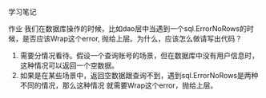 学习笔记

作业
我们在数据库操作的时候，比如dao层中当遇到一个sql.ErrorNoRows的时候，是否应该Wrap这个error,
抛给上层。为什么，应该怎么做请写出代码？
1. 需要分情况看待。假设一个查询账号的场景，但在数据库中没有用户信息时，这种情况可以返回一个空数据。
2. 如果是在某些场景中，返回空数据跟查询不到，遇到sql.ErrorNoRows是两种不同的情况，那么这种情况
就需要Wrap这个error，抛给上层。